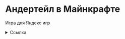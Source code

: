 # Андертейл в Майнкрафте
Игра для Яндекс игр

<details>
<summary>Ссылка</summary>
https://yandex.ru/games/app/231932?lang=ru
</details>
